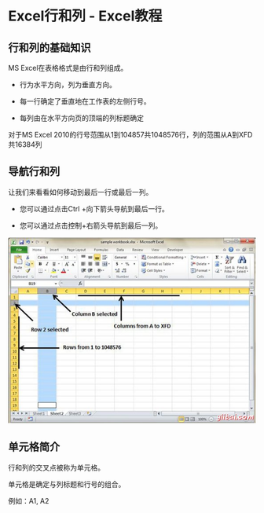 # Excel行和列 - Excel教程

## 行和列的基础知识

MS Excel在表格格式是由行和列组成。

*   行为水平方向，列为垂直方向。

*   每一行确定了垂直地在工作表的左侧行号。

*   每列由在水平方向页的顶端的列标题确定

对于MS Excel 2010的行号范围从1到104857共1048576行，列的范围从A到XFD共16384列

## 导航行和列

让我们来看看如何移动到最后一行或最后一列。

*   您可以通过点击Ctrl +向下箭头导航到最后一行。

*   您可以通过点击控制+右箭头导航到最后一列。

![Rows and Columns in MS Excel](../img/152K44045-0.jpg)

## 单元格简介

行和列的交叉点被称为单元格。

单元格是确定与列标题和行号的组合。

例如：A1, A2

